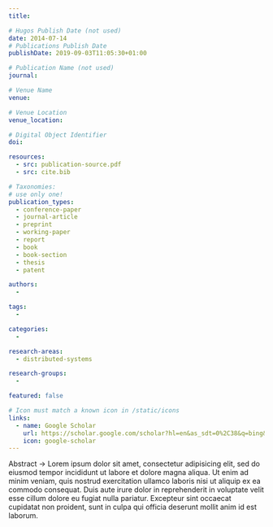 ```yaml
---
title:

# Hugos Publish Date (not used)
date: 2014-07-14
# Publications Publish Date
publishDate: 2019-09-03T11:05:30+01:00

# Publication Name (not used)
journal:

# Venue Name
venue:

# Venue Location
venue_location:

# Digital Object Identifier
doi:

resources:
  - src: publication-source.pdf
  - src: cite.bib

# Taxonomies:
# use only one!
publication_types:
  - conference-paper
  - journal-article
  - preprint
  - working-paper
  - report
  - book
  - book-section
  - thesis
  - patent

authors:
  -

tags:
  -

categories:
  -

research-areas:
  - distributed-systems

research-groups:
  -

featured: false

# Icon must match a known icon in /static/icons
links:
  - name: Google Scholar
    url: https://scholar.google.com/scholar?hl=en&as_sdt=0%2C38&q=bing&btnG=
    icon: google-scholar
---
```


Abstract -> Lorem ipsum dolor sit amet, consectetur adipisicing elit, sed do eiusmod tempor incididunt ut labore et dolore magna aliqua. Ut enim ad minim veniam, quis nostrud exercitation ullamco laboris nisi ut aliquip ex ea commodo consequat. Duis aute irure dolor in reprehenderit in voluptate velit esse cillum dolore eu fugiat nulla pariatur. Excepteur sint occaecat cupidatat non proident, sunt in culpa qui officia deserunt mollit anim id est laborum.
